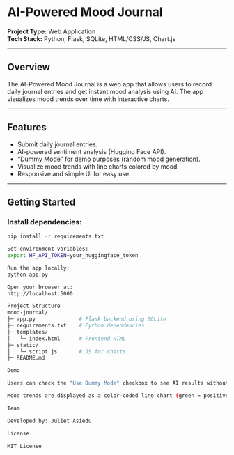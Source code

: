 # AI-Powered Mood Journal

**Project Type:** Web Application  
**Tech Stack:** Python, Flask, SQLite, HTML/CSS/JS, Chart.js  

---

## **Overview**
The AI-Powered Mood Journal is a web app that allows users to record daily journal entries and get instant mood analysis using AI. The app visualizes mood trends over time with interactive charts.

---

## **Features**
- Submit daily journal entries.  
- AI-powered sentiment analysis (Hugging Face API).  
- “Dummy Mode” for demo purposes (random mood generation).  
- Visualize mood trends with line charts colored by mood.  
- Responsive and simple UI for easy use.

---

## **Getting Started**

### Install dependencies:
```bash
pip install -r requirements.txt

Set environment variables:
export HF_API_TOKEN=your_huggingface_token

Run the app locally:
python app.py

Open your browser at:
http://localhost:5000

Project Structure
mood-journal/
├─ app.py              # Flask backend using SQLite
├─ requirements.txt    # Python dependencies
├─ templates/
│   └─ index.html      # Frontend HTML
├─ static/
│   └─ script.js       # JS for charts
├─ README.md

Demo

Users can check the "Use Dummy Mode" checkbox to see AI results without making real API calls.

Mood trends are displayed as a color-coded line chart (green = positive, red = negative).

Team

Developed by: Juliet Asiedu

License

MIT License
